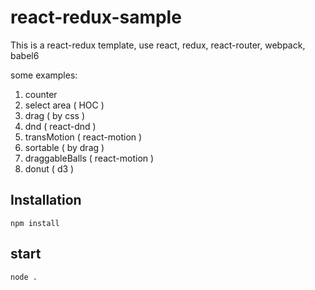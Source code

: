 # react-redux-sample

This is a react-redux template, use react, redux, react-router, webpack, babel6

some examples:

1. counter
2. select area ( HOC )
3. drag ( by css )
4. dnd ( react-dnd )
5. transMotion ( react-motion )
6. sortable ( by drag )
7. draggableBalls ( react-motion )
8. donut ( d3 )

## Installation

```
npm install
```

## start

```
node .
```
